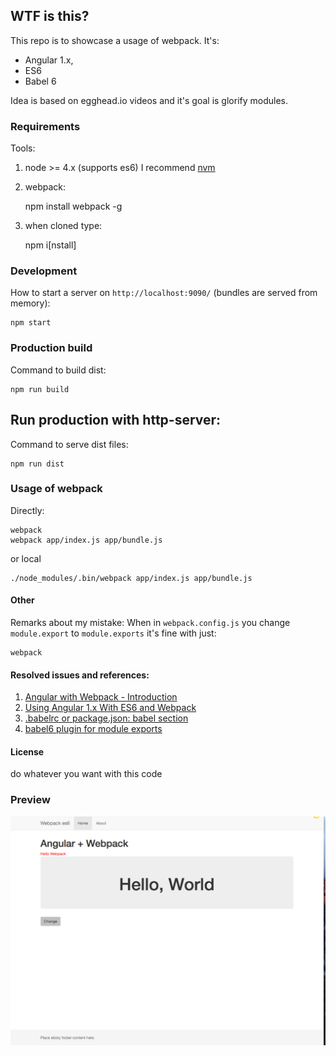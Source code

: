 ## WTF is this?

This repo is to showcase a usage of webpack. It's:

  * Angular 1.x, 
  * ES6 
  * Babel 6

Idea is based on egghead.io videos and it's goal is glorify modules. 


### Requirements

Tools:

  1. node >= 4.x (supports es6) I recommend [nvm](https://github.com/creationix/nvm)
  2. webpack:
      
        npm install webpack -g

  3. when cloned type: 
      
        npm i[nstall]

    
### Development

How to start a server on `http://localhost:9090/` (bundles are served from memory):

    npm start
    
### Production build
Command to build dist: 

    npm run build

## Run production with http-server:
Command to serve dist files:

    npm run dist
    
### Usage of webpack 

Directly:

    webpack
    webpack app/index.js app/bundle.js

or local

    ./node_modules/.bin/webpack app/index.js app/bundle.js
    
#### Other

Remarks about my mistake:
When in `webpack.config.js` you change `module.export` to `module.exports` it's fine with just:

    webpack

#### Resolved issues and references:
  
  1. [Angular with Webpack - Introduction](https://egghead.io/lessons/angularjs-angular-with-webpack-introduction?series=angular-and-webpack-for-modular-applications)
  2. [Using Angular 1.x With ES6 and Webpack](http://angular-tips.com/blog/2015/06/using-angular-1-dot-x-with-es6-and-webpack/)
  3. [.babelrc or package.json: babel section](https://babeljs.io/docs/usage/babelrc/)
  4. [babel6 plugin for module exports](https://github.com/59naga/babel-plugin-add-module-exports)


#### License
do whatever you want with this code

### Preview

![webpack + angular + es6](screenshot.png)

